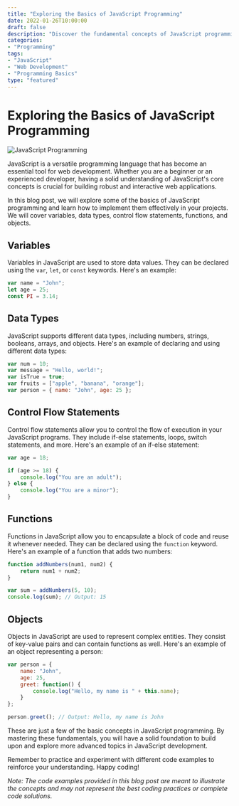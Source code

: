 ```yaml
--- 
title: "Exploring the Basics of JavaScript Programming"
date: 2022-01-26T10:00:00
draft: false
description: "Discover the fundamental concepts of JavaScript programming and how to implement them in your applications."
categories:
- "Programming"
tags:
- "JavaScript"
- "Web Development"
- "Programming Basics"
type: "featured"
---
```


# Exploring the Basics of JavaScript Programming

![JavaScript Programming](https://images.unsplash.com/photo-1522199767164-76fc6bb13235)

JavaScript is a versatile programming language that has become an essential tool for web development. Whether you are a beginner or an experienced developer, having a solid understanding of JavaScript's core concepts is crucial for building robust and interactive web applications.

In this blog post, we will explore some of the basics of JavaScript programming and learn how to implement them effectively in your projects. We will cover variables, data types, control flow statements, functions, and objects.

## Variables

Variables in JavaScript are used to store data values. They can be declared using the `var`, `let`, or `const` keywords. Here's an example:

```javascript
var name = "John";
let age = 25;
const PI = 3.14;
```

## Data Types

JavaScript supports different data types, including numbers, strings, booleans, arrays, and objects. Here's an example of declaring and using different data types:

```javascript
var num = 10;
var message = "Hello, world!";
var isTrue = true;
var fruits = ["apple", "banana", "orange"];
var person = { name: "John", age: 25 };
```

## Control Flow Statements

Control flow statements allow you to control the flow of execution in your JavaScript programs. They include if-else statements, loops, switch statements, and more. Here's an example of an if-else statement:

```javascript
var age = 18;

if (age >= 18) {
    console.log("You are an adult");
} else {
    console.log("You are a minor");
}
```

## Functions

Functions in JavaScript allow you to encapsulate a block of code and reuse it whenever needed. They can be declared using the `function` keyword. Here's an example of a function that adds two numbers:

```javascript
function addNumbers(num1, num2) {
    return num1 + num2;
}

var sum = addNumbers(5, 10);
console.log(sum); // Output: 15
```

## Objects

Objects in JavaScript are used to represent complex entities. They consist of key-value pairs and can contain functions as well. Here's an example of an object representing a person:

```javascript
var person = {
    name: "John",
    age: 25,
    greet: function() {
        console.log("Hello, my name is " + this.name);
    }
};

person.greet(); // Output: Hello, my name is John
```

These are just a few of the basic concepts in JavaScript programming. By mastering these fundamentals, you will have a solid foundation to build upon and explore more advanced topics in JavaScript development.

Remember to practice and experiment with different code examples to reinforce your understanding. Happy coding!

*Note: The code examples provided in this blog post are meant to illustrate the concepts and may not represent the best coding practices or complete code solutions.*
